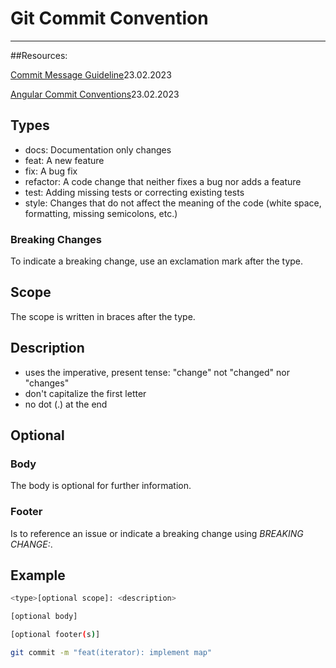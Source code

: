 # Git Commit Convention
---
##Resources: 

[Commit Message Guideline](https://www.conventionalcommits.org/en/v1.0.0/#summary)23.02.2023

[Angular Commit Conventions](https://github.com/angular/angular/blob/22b96b9/CONTRIBUTING.md#-commit-message-guidelines)23.02.2023

## Types
- docs: Documentation only changes
- feat: A new feature
- fix: A bug fix
- refactor: A code change that neither fixes a bug nor adds a feature
- test: Adding missing tests or correcting existing tests
- style: Changes that do not affect the meaning of the code (white space, formatting, missing semicolons, etc.)

### Breaking Changes
To indicate a breaking change, use an exclamation mark after the type.


## Scope
The scope is written in braces after the type.

## Description
- uses the imperative, present tense: "change" not "changed" nor "changes"
- don't capitalize the first letter
- no dot (.) at the end

## Optional

### Body
The body is optional for further information.

### Footer
Is to reference an issue or indicate a breaking change using _BREAKING CHANGE:_.


## Example

```bash
<type>[optional scope]: <description>

[optional body]

[optional footer(s)]
```

```bash
git commit -m "feat(iterator): implement map"
```
